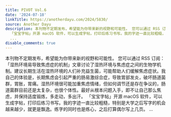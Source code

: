 ```yaml
---
title: PIVOT Vol.6
date: '2024-07-18'
linkTitle: https://anotherdayu.com/2024/5830/
source: Another Dayu
description: 本刊物不定期发布，希望能为你带来新的视野和可能性。 您可以通过 RSS 订阅： 「湿热环境易导致焦虑症的机制」文章讨论了湿热环境与焦虑症之间的生物学机制。建议长期生活在湿热环境的人们补充益生菌，可能帮助人们缓解焦虑症状。我自己的体验是，长期焦虑会引起严重的肠易激综合症，导致胃部发炎，破坏肠道菌群，胃胀，胃痛。湿热环境很可能加重焦虑情绪，但如何调节还是存在争议的，肠道菌群目前还是太复杂，也很个体性。最好从根本问题入手，即不让自己那么焦虑，并保持适度锻炼，多走动，多出汗。
  「宝宝字帖」开源 macOS 软件，可以生成字帖，打印后练习书写。我的字迹一直比较粗糙，特别是大学之后写字的机会越来越少，就更是飘逸。练字的同时也是练心，之后打算偶尔写上几页。
  ...
disable_comments: true
---
```

本刊物不定期发布，希望能为你带来新的视野和可能性。 您可以通过 RSS 订阅： 「湿热环境易导致焦虑症的机制」文章讨论了湿热环境与焦虑症之间的生物学机制。建议长期生活在湿热环境的人们补充益生菌，可能帮助人们缓解焦虑症状。我自己的体验是，长期焦虑会引起严重的肠易激综合症，导致胃部发炎，破坏肠道菌群，胃胀，胃痛。湿热环境很可能加重焦虑情绪，但如何调节还是存在争议的，肠道菌群目前还是太复杂，也很个体性。最好从根本问题入手，即不让自己那么焦虑，并保持适度锻炼，多走动，多出汗。 「宝宝字帖」开源 macOS 软件，可以生成字帖，打印后练习书写。我的字迹一直比较粗糙，特别是大学之后写字的机会越来越少，就更是飘逸。练字的同时也是练心，之后打算偶尔写上几页。 ...